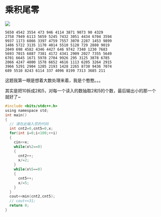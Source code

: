 # 乘积尾零

![](https://blogwnx-bucket.oss-cn-beijing.aliyuncs.com/img/image-20240124211037977.png)



```
5650 4542 3554 473 946 4114 3871 9073 90 4329
2758 7949 6113 5659 5245 7432 3051 4434 6704 3594
9937 1173 6866 3397 4759 7557 3070 2287 1453 9899
1486 5722 3135 1170 4014 5510 5120 729 2880 9019
2049 698 4582 4346 4427 646 9742 7340 1230 7683
5693 7015 6887 7381 4172 4341 2909 2027 7355 5649
6701 6645 1671 5978 2704 9926 295 3125 3878 6785
2066 4247 4800 1578 6652 4616 1113 6205 3264 2915
3966 5291 2904 1285 2193 1428 2265 8730 9436 7074
689 5510 8243 6114 337 4096 8199 7313 3685 211
```

 这题我第一眼是想着大数处理来着，我是个憨憨。。。

其实是把10拆成2和5，对每一个读入的数抽取2和5的个数，最后输出小的那一个就好了~

```c
#include <bits/stdc++.h>
using namespace std;
int main()
{
  // 请在此输入您的代码
  int cnt2=0,cnt5=0,x;
  for(int i=0;i<100;++i)
  {
    cin>>x;
    while(x%2==0) 
    {
      cnt2++;
      x/=2;
    }
    while(x%5==0)
    {
      cnt5++;
      x/=5;
    }
  }
  cout<<min(cnt2,cnt5);
  // cout<<31;
  return 0;
}
```

